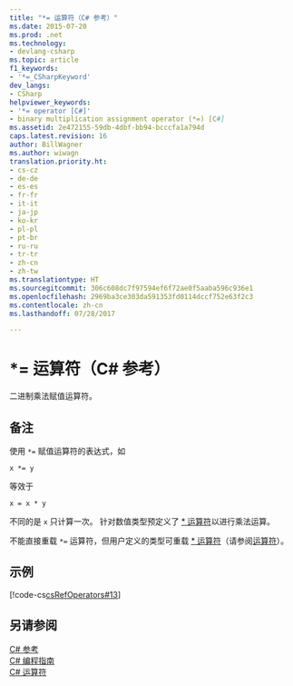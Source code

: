 ```yaml
---
title: "*= 运算符（C# 参考）"
ms.date: 2015-07-20
ms.prod: .net
ms.technology:
- devlang-csharp
ms.topic: article
f1_keywords:
- '*=_CSharpKeyword'
dev_langs:
- CSharp
helpviewer_keywords:
- '*= operator [C#]'
- binary multiplication assignment operator (*=) [C#]
ms.assetid: 2e472155-59db-4dbf-bb94-bcccfa1a794d
caps.latest.revision: 16
author: BillWagner
ms.author: wiwagn
translation.priority.ht:
- cs-cz
- de-de
- es-es
- fr-fr
- it-it
- ja-jp
- ko-kr
- pl-pl
- pt-br
- ru-ru
- tr-tr
- zh-cn
- zh-tw
ms.translationtype: HT
ms.sourcegitcommit: 306c608dc7f97594ef6f72ae0f5aaba596c936e1
ms.openlocfilehash: 2969ba3ce303da591353fd0114dccf752e63f2c3
ms.contentlocale: zh-cn
ms.lasthandoff: 07/28/2017

---
```

# <a name="-operator-c-reference"></a>*= 运算符（C# 参考）
二进制乘法赋值运算符。  
  
## <a name="remarks"></a>备注  
 使用 `*=` 赋值运算符的表达式，如  
  
```  
x *= y  
```  
  
 等效于  
  
```  
x = x * y  
```  
  
 不同的是 `x` 只计算一次。 针对数值类型预定义了 [* 运算符](../../../csharp/language-reference/operators/multiplication-operator.md)以进行乘法运算。  
  
 不能直接重载 `*=` 运算符，但用户定义的类型可重载 [* 运算符](../../../csharp/language-reference/operators/multiplication-operator.md)（请参阅[运算符](../../../csharp/language-reference/keywords/operator.md)）。  
  
## <a name="example"></a>示例  
 [!code-cs[csRefOperators#13](../../../csharp/language-reference/operators/codesnippet/CSharp/multiplication-assignment-operator_1.cs)]  
  
## <a name="see-also"></a>另请参阅  
 [C# 参考](../../../csharp/language-reference/index.md)   
 [C# 编程指南](../../../csharp/programming-guide/index.md)   
 [C# 运算符](../../../csharp/language-reference/operators/index.md)

